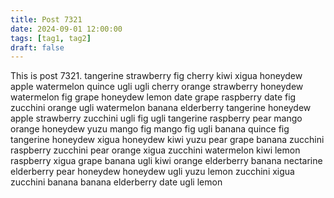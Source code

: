 ```yaml
---
title: Post 7321
date: 2024-09-01 12:00:00
tags: [tag1, tag2]
draft: false
---
```

This is post 7321.
tangerine
strawberry
fig
cherry
kiwi
xigua
honeydew
apple
watermelon
quince
ugli
ugli
cherry
orange
strawberry
honeydew
watermelon
fig
grape
honeydew
lemon
date
grape
raspberry
date
fig
zucchini
orange
ugli
watermelon
banana
elderberry
tangerine
honeydew
apple
strawberry
zucchini
ugli
fig
ugli
tangerine
raspberry
pear
mango
orange
honeydew
yuzu
mango
fig
mango
fig
ugli
banana
quince
fig
tangerine
honeydew
xigua
honeydew
kiwi
yuzu
pear
grape
banana
zucchini
raspberry
zucchini
pear
orange
xigua
zucchini
watermelon
kiwi
lemon
raspberry
xigua
grape
banana
ugli
kiwi
orange
elderberry
banana
nectarine
elderberry
pear
honeydew
honeydew
ugli
yuzu
lemon
zucchini
xigua
zucchini
banana
banana
elderberry
date
ugli
lemon
